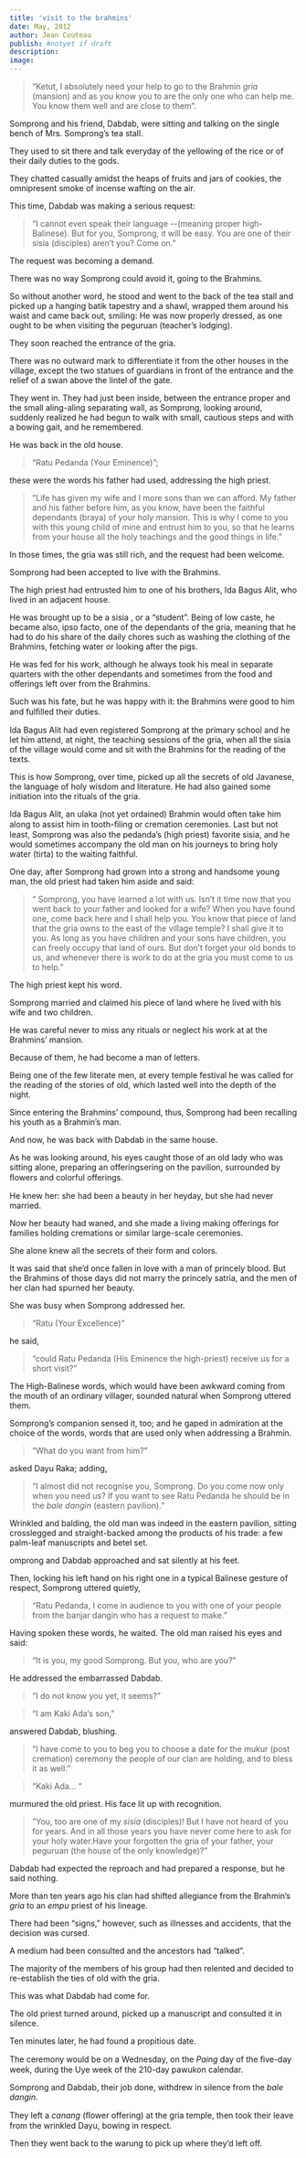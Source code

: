 ```yaml
---
title: 'visit to the brahmins'
date: May, 2012
author: Jean Couteau
publish: #notyet if draft
description:
image:
---
```

>“Ketut, I absolutely need your help to go to the Brahmin _gria_ (mansion) and as you know you to are the only one who can help me. You know them well and are close to them”.

Somprong and his friend, Dabdab, were sitting and talking on the single bench of Mrs. Somprong’s tea stall.

They used to sit there and talk everyday of the yellowing of
the rice or of their daily duties to the gods.

They chatted casually amidst the heaps of fruits and jars of cookies, the omnipresent smoke of incense wafting on the air.

This time, Dabdab was making a serious request:

>“I cannot even speak their language --(meaning proper high-Balinese). But for you, Somprong, it will be easy. You are one of their sisia (disciples) aren’t you? Come on.”

The request was becoming a demand.

There was no way Somprong could avoid it, going to the Brahmins.

So without another word, he stood and went to the back of the tea stall and picked up a hanging batik tapestry and a shawl, wrapped them around his waist and came back out, smiling: He was now properly dressed, as one ought to be when visiting the peguruan (teacher’s lodging).

They soon reached the entrance of the gria.

There was no outward mark to differentiate it from the other houses in the village, except the two statues of guardians in front of the entrance and the relief of a swan above the lintel of the gate.

They went in. They had just been inside, between the entrance proper and the small aling-aling  separating wall, as Somprong, looking around, suddenly realized he had begun to walk with small, cautious steps and with a bowing gait, and he remembered.

He was back in the old house.

>“Ratu Pedanda (Your Eminence)”;

these were the words his father had used, addressing the high priest.

>”Life has given my wife and I more sons than we can afford. My father and his father before him, as you know, have been the faithful dependants (braya) of your holy mansion. This is why I come to you with this young child of mine and entrust him to you, so that he learns from your house all the holy teachings and the good things in life.”

In those times, the gria was still rich, and the request had been welcome.

Somprong had been accepted to live with the Brahmins.

The high priest had entrusted him to one of his brothers, Ida Bagus Alit, who lived in an adjacent house.

He was brought up to be a sisia , or a “student”. Being of low caste, he became also, ipso facto, one of the dependants of the gria, meaning that he had to do his share of the daily chores such as washing the clothing of the Brahmins, fetching water or looking after the pigs.

He was fed for his work, although he always took his meal in separate quarters with the other dependants and sometimes from the food and offerings left over from the Brahmins.

Such was his fate, but he was happy with it: the Brahmins were good to him and fulﬁlled their duties.

Ida Bagus Alit had even registered Somprong at the primary school and he let him attend, at night, the teaching sessions of the gria, when all the sisia of the village would come and sit with the Brahmins for the reading of the texts.

This is how Somprong, over time, picked up all the secrets of old Javanese, the language of holy wisdom and literature. He had also gained some initiation into the rituals of the gria.

Ida Bagus Alit, an ulaka (not yet ordained) Brahmin would often take him along to assist him in tooth-ﬁling or cremation ceremonies. Last but not least, Somprong was also the pedanda’s (high priest) favorite sisia, and he would sometimes accompany the old man on his journeys to bring holy water (tirta) to the waiting faithful.


One day, after Somprong had grown into a strong and handsome young man, the old priest had taken him aside and said:

>“ Somprong, you have learned a lot with us. Isn’t it time now that you went back to your father and looked for a wife? When you have found one, come back here and I shall help you. You know that piece of land that the gria owns to the east of the village temple? I shall give it to you. As long as you have children and your sons have children, you can freely occupy that land of ours. But don’t forget your old bonds to us, and whenever there is work to do at the gria you must come to us to help.”

The high priest kept his word.

Somprong married and claimed his piece of land where he lived with his wife and two children.

He was careful never to miss any rituals or neglect his work at at the Brahmins’ mansion.

Because of them, he had become a man of letters.

Being one of the few literate men, at every temple festival he was called for the reading of the stories of old, which lasted well into the depth of the night.

Since entering the Brahmins’ compound, thus, Somprong had been recalling his youth as a Brahmin’s man.

And now, he was back with Dabdab in the same house.

As he was looking around, his eyes caught those of an old lady who was sitting alone, preparing an offeringsering on the pavilion, surrounded by ﬂowers and colorful offerings.

He knew her: she had been a beauty in her heyday, but she had never married.

Now her beauty had waned, and she made a living making offerings for families holding cremations or similar large-scale ceremonies.

She alone knew all the secrets of their form and colors.

It was said that she’d once fallen in love with a man of princely blood. But the Brahmins of those days did not marry the princely satria, and the men of her clan had spurned her beauty.


She was busy when Somprong addressed her.

>“Ratu (Your Excellence)”

he said,

>“could Ratu Pedanda (His Eminence the high-priest) receive us for a short visit?”

The High-Balinese words, which would have been awkward coming from the mouth of an ordinary villager, sounded natural when Somprong uttered them.

Somprong’s companion sensed it, too; and he gaped in admiration at the choice of the words, words that are used only when addressing a Brahmin.

>“What do you want from him?”

asked Dayu Raka; adding,

>“I almost did not recognise you, Somprong. Do you come now only when you need us? If you want to see Ratu Pedanda he should be in the _bale dangin_ (eastern pavilion).”

Wrinkled and balding, the old man was indeed in the eastern pavilion, sitting crosslegged and straight-backed among the products of his trade: a few palm-leaf manuscripts and betel set.

omprong and Dabdab approached and sat silently at his feet.

Then, locking his left hand on his right one in a typical Balinese gesture of respect, Somprong uttered quietly,

>“Ratu Pedanda, I come in audience to you with one of your people from the banjar dangin who has a request to make.”

Having spoken these words, he waited. The old man raised his eyes and said:

>“It is you, my good Somprong. But you, who are you?”

He addressed the embarrassed Dabdab.

>“I do not know you yet, it seems?”

>“I am Kaki Ada‘s son,”

answered Dabdab, blushing.

>“I have come to you to beg you to choose a date for the mukur (post cremation) ceremony the people of our clan are holding, and to bless it as well.”

>“Kaki Ada… “

murmured the old priest. His face lit up with recognition.

>”You, too are one of my _sisia_ (disciples)! But I have not heard of you for years. And in all those years you have never come here to ask for your holy water.Have your forgotten the gria of your father, your peguruan (the house of the only knowledge)?”

Dabdab had expected the reproach and had prepared a response, but he said nothing.

More than ten years ago his clan had shifted allegiance from the Brahmin’s _gria_ to an _empu_ priest of his lineage.

There had been “signs,” however, such as illnesses and accidents, that the decision was cursed.

A medium had been consulted and the ancestors had “talked”.

The majority of the members of his group had then relented and decided to re-establish the ties of old with the gria.

This was what Dabdab had come for.

The old priest turned around, picked up a manuscript and consulted it in silence.

Ten minutes later, he had found a propitious date.

The ceremony would be on a Wednesday, on the _Paing_ day of the ﬁve-day week, during the Uye week of the 210-day pawukon calendar.

Somprong and Dabdab, their job done, withdrew in silence from the _bale dangin_.

They left a _canang_ (ﬂower offering) at the gria temple, then took their leave from the wrinkled Dayu, bowing in respect.

Then they went back to the warung to pick up where they’d left off.
